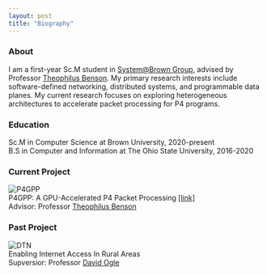 ```yaml
---
layout: post
title: "Biography"
---
```


### About
I am a first-year Sc.M student in [System@Brown Group][system-group], advised by Professor [Theophilus Benson][theophilus-benson]. My primary research interests include software-defined networking, distributed systems, and programmable data planes. My current research focuses on exploring heterogeneous architectures to accelerate packet processing for P4 programs.  
  
### Education
Sc.M in Computer Science at Brown University, 2020-present  
B.S in Computer and Information at The Ohio State University, 2016-2020
  
### Current Project
![P4GPP]({{site.baseurl}}/assets/img/p4gpp.jpg)  
P4GPP: A GPU-Accelerated P4 Packet Processing [[link]][p4gpp]  
Advisor: Professor [Theophilus Benson][theophilus-benson]
  
### Past Project
![DTN]({{site.baseurl}}/assets/img/dtn.jpg)  
Enabling Internet Access In Rural Areas  
Supversior: Professor [David Ogle][david-ogle]  

[theophilus-benson]: https://cs.brown.edu/~tab/
[david-ogle]: https://sites.google.com/site/daveogle/dave-s-homepage
[system-group]: https://systems.cs.brown.edu/
[p4gpp]: https://cseyj.github.io/p4gpp/ 
